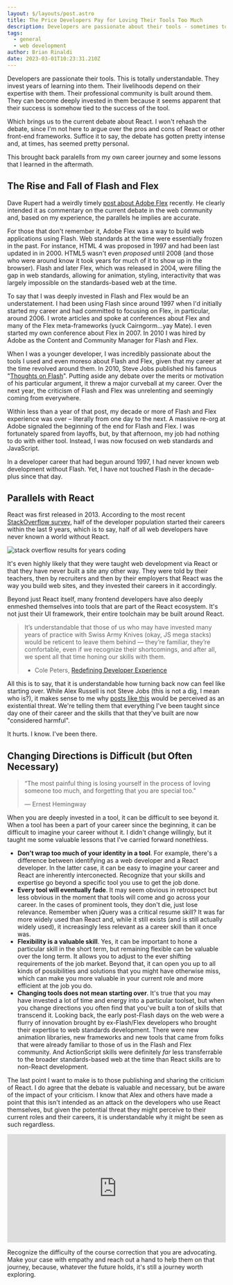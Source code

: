 ```yaml
---
layout: $/layouts/post.astro
title: The Price Developers Pay for Loving Their Tools Too Much
description: Developers are passionate about their tools - sometimes to a fault. There is value in being open to change and new directions.
tags:
  - general
  - web development
author: Brian Rinaldi
date: 2023-03-01T10:23:31.210Z
---
```


Developers are passionate their tools. This is totally understandable. They invest years of learning into them. Their livelihoods depend on their expertise with them. Their professional community is built around them. They can become deeply invested in them because it seems apparent that their success is somehow tied to the success of the tool.

Which brings us to the current debate about React. I won't rehash the debate, since I'm not here to argue over the pros and cons of React or other front-end frameworks. Suffice it to say, the debate has gotten pretty intense and, at times, has seemed pretty personal.

This brought back paralells from my own career journey and some lessons that I learned in the aftermath.

## The Rise and Fall of Flash and Flex

Dave Rupert had a weirdly timely [post about Adobe Flex](https://daverupert.com/2023/02/the-case-for-flex-applications/) recently. He clearly intended it as commentary on the current debate in the web community and, based on my experience, the parallels he implies are accurate.

For those that don't remember it, Adobe Flex was a way to build web applications using Flash. Web standards at the time were essentially frozen in the past. For instance, HTML 4 was proposed in 1997 and had been last updated in in 2000. HTML5 wasn't even _proposed_ until 2008 (and those who were around know it took years for much of it to show up in the browser). Flash and later Flex, which was released in 2004, were filling the gap in web standards, allowing for animation, styling, interactivity that was largely impossible on the standards-based web at the time.

To say that I was deeply invested in Flash and Flex would be an understatement. I had been using Flash since around 1997 when I'd initially started my career and had committed to focusing on Flex, in particular, around 2006. I wrote articles and spoke at conferences about Flex and many of the Flex meta-frameworks (yuck Cairngorm...yay Mate). I even started my own conference about Flex in 2007. In 2010 I was hired by Adobe as the Content and Community Manager for Flash and Flex.

When I was a younger developer, I was incredibly passionate about the tools I used and even moreso about Flash and Flex, given that my career at the time revolved around them. In 2010, Steve Jobs published his famous "[Thoughts on Flash](https://web.archive.org/web/20170615060422/https://www.apple.com/hotnews/thoughts-on-flash/)". Putting aside any debate over the merits or motivation of his particular argument, it threw a major curveball at my career. Over the next year, the criticism of Flash and Flex was unrelenting and seemingly coming from everywhere.

Within less than a year of that post, my decade or more of Flash and Flex experience was over – literally from one day to the next. A massive re-org at Adobe signaled the beginning of the end for Flash and Flex. I was fortunately spared from layoffs, but, by that afternoon, my job had nothing to do with either tool. Instead, I was now focused on web standards and JavaScript.

In a developer career that had begun around 1997, I had never known web development without Flash. Yet, I have not touched Flash in the decade-plus since that day.

## Parallels with React

React was first released in 2013. According to the most recent [StackOverflow survey](https://survey.stackoverflow.co/2022/#section-experience-years-coding), half of the developer population started their careers within the last 9 years, which is to say, half of all web developers have never known a world without React.

![stack overflow results for years coding](/images/posts/years-coding.png)

It's even highly likely that they were taught web development via React or that they have never built a site any other way. They were told by their teachers, then by recruiters and then by their employers that React was the way you build web sites, and they invested their careers in it accordingly.

Beyond just React itself, many frontend developers have also deeply enmeshed themselves into tools that are part of the React ecosystem. It's not just their UI framework, their entire toolchain may be built around React.

> It’s understandable that those of us who may have invested many years of practice with Swiss Army Knives (okay, JS mega stacks) would be reticent to leave them behind — they’re familiar, they’re comfortable, even if we recognize their shortcomings, and after all, we spent all that time honing our skills with them. 
> 
> - Cole Peters, [Redefining Developer Experience](https://begin.com/blog/posts/2023-02-28-redefining-developer-experience)

All this is to say, that it is understandable how turning back now can feel like starting over. While Alex Russell is not Steve Jobs (this is not a dig, I mean who is?), it makes sense to me why [posts like this](https://jamstack.email/link/135808/39ee9d46c5) would be perceived as an existential threat. We're telling them that everything I've been taught since day one of their career and the skills that that they've built are now "considered harmful".

It hurts. I know. I've been there.

## Changing Directions is Difficult (but Often Necessary)

> “The most painful thing is losing yourself in the process of loving someone too much, and forgetting that you are special too."
>
> — Ernest Hemingway

When you are deeply invested in a tool, it can be difficult to see beyond it. When a tool has been a part of your career since the beginning, it can be difficult to imagine your career without it. I didn't change willingly, but it taught me some valuable lessons that I've carried forward nonethless.

* **Don't wrap too much of your identity in a tool**. For example, there's a difference between identifying as a web developer and a React developer. In the latter case, it can be easy to imagine your career and React are inherently interconected. Recognize that your skills and expertise go beyond a specific tool you use to get the job done.
* **Every tool will eventually fade**. It may seem obvious in retrospect but less obvious in the moment that tools will come and go across your career. In the cases of prominent tools, they don't die, just lose relevance. Remember when jQuery was a critical resume skill? It was far more widely used than React and, while it still exists (and is still actually widely used), it increasingly less relevant as a career skill than it once was.
* **Flexibility is a valuable skill**. Yes, it can be important to hone a particular skill in the short term, but remaining flexible can be valuable over the long term. It allows you to adjust to the ever shifting requirements of the job market. Beyond that, it can open you up to all kinds of possibilities and solutions that you might have otherwise miss, which can make you more valuable in your current role and more efficient at the job you do.
* **Changing tools does not mean starting over**. It's true that you may have invested a lot of time and energy into a particular toolset, but when you change directions you often find that you've built a ton of skills that transcend it. Looking back, the early post-Flash days on the web were a flurry of innovation brought by ex-Flash/Flex developers who brought their expertise to web standards development. There were new animation libraries, new frameworks and new tools that came from folks that were already familiar to those of us in the Flash and Flex community. And ActionScript skills were definitely *far* less transferrable to the broader standards-based web at the time than React skills are to non-React development.

The last point I want to make is to those publishing and sharing the criticism of React. I do agree that the debate is valuable and necessary, but be aware of the impact of your criticism. I know that Alex and others have made a point that this isn't intended as an attack on the developers who use React themselves, but given the potential threat they might perceive to their current roles and their careers, it is understandable why it might be seen as such regardless.

<iframe src="https://social.lol/@sophie/109836319615664190/embed" class="mastodon-embed" style="width: 100%; border: 0; min-height:250px;" allowfullscreen="allowfullscreen"></iframe>

Recognize the difficulty of the course correction that you are advocating. Make your case with empathy and reach out a hand to help them on that journey, because, whatever the future holds, it's still a journey worth exploring.
